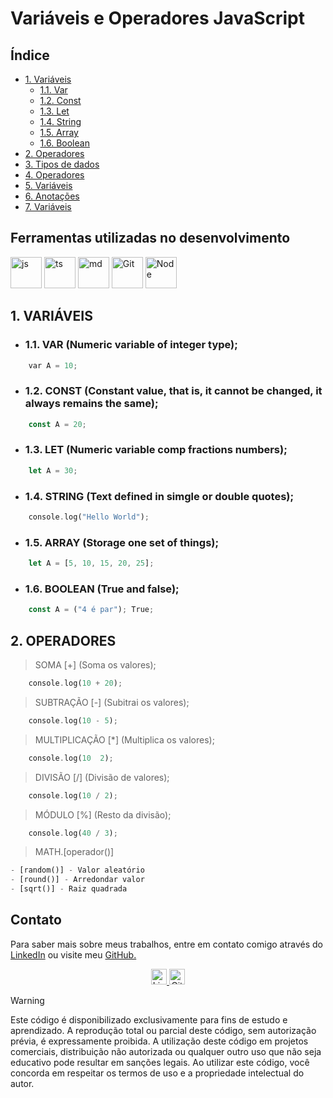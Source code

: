 # Variáveis e Operadores JavaScript

## Índice
* [1. Variáveis](#1-variáveis)
    * [1.1. Var](#11-var-numeric-variable-of-integer-type)
    * [1.2. Const](#12-const-constant-value-that-is-it-cannot-be-changed-it-always-remains-the-same)
    * [1.3. Let](#13-let-numeric-variable-comp-fractions-numbers)
    * [1.4. String](#14-string-text-defined-in-simgle-or-double-quotes)
    * [1.5. Array](#15-array-storage-one-set-of-things)
    * [1.6. Boolean](#16-boolean-true-and-false)
* [2. Operadores](#2-operadores)
* [3. Tipos de dados](/PDF/TIPOS%20DE%20DADOS.pdf)
* [4. Operadores](/PDF/OPERADORES.pdf)
* [5. Variáveis](/PDF/VARIÁVEIS.pdf)
* [6. Anotações](/MD/ANOTAÇÕES.md)
* [7. Variáveis](/MD/VARIÁVEIS.MD)

## Ferramentas utilizadas no desenvolvimento
<div align="auto">
    <a href="https://felipe0424.github.io/PortfolioDev/HTML/index.html"><img src="https://github.com/user-attachments/assets/3804386a-094d-42de-8a5d-f4dfb033ffba" alt="js" width="50"></a>
    <a href="https://felipe0424.github.io/PortfolioDev/HTML/index.html"><img src="https://github.com/user-attachments/assets/99565e92-5ce7-4298-ac67-95801f113f9f" alt="ts" width="50"></a>
    <a href="https://felipe0424.github.io/PortfolioDev/HTML/index.html"><img src="https://github.com/user-attachments/assets/64486d67-8973-4b62-bdfc-212cf9f16709" alt="md" width="50"></a>
    <a href="https://felipe0424.github.io/PortfolioDev/HTML/index.html"><img src="https://github.com/user-attachments/assets/d3813ef4-1409-40c9-9bfb-6e988f79b2c8" alt="Git" width="50"></a>
    <a href="https://felipe0424.github.io/PortfolioDev/HTML/index.html"><img src="https://github.com/user-attachments/assets/b03adba8-e155-4555-8737-2afaf449620d" alt="Node" width="50"></a>
</div>

## 1. VARIÁVEIS

* ### 1.1. VAR (Numeric variable of integer type);

```rust
    var A = 10;
```
* ### 1.2. CONST (Constant value, that is, it cannot be changed, it always remains the same);
```rust
    const A = 20;
```
* ### 1.3. LET (Numeric variable comp fractions numbers);
```rust
    let A = 30;
```
* ### 1.4. STRING (Text defined in simgle or double quotes);
```rust
    console.log("Hello World");
```
* ### 1.5. ARRAY (Storage one set of things);
```rust
    let A = [5, 10, 15, 20, 25];
```
* ### 1.6. BOOLEAN (True and false);
```rust
    const A = ("4 é par"); True;
```

## 2. OPERADORES
> SOMA [+] (Soma os valores);
```rust
    console.log(10 + 20);
```
> SUBTRAÇÃO [-] (Subitrai os valores);
```rust
    console.log(10 - 5);
```
> MULTIPLICAÇÃO [*] (Multiplica os valores);
```rust
    console.log(10  2);
```
> DIVISÃO [/] (Divisão de valores);
```rust
    console.log(10 / 2);
```
> MÓDULO [%] (Resto da divisão);
```rust
    console.log(40 / 3);
```
> MATH.[operador()]
```rust
- [random()] - Valor aleatório
- [round()] - Arredondar valor
- [sqrt()] - Raiz quadrada
```

## Contato
Para saber mais sobre meus trabalhos, entre em contato comigo através do <a href="https://www.linkedin.com/in/jfeliperamos/">LinkedIn</a> ou visite meu <a href="https://felipe0424.github.io/PortfolioDev/HTML/index.html">GitHub.</a> 

<div align=center>
    <a href="https://www.linkedin.com/in/jfeliperamos/">
        <img src="https://github.com/user-attachments/assets/0350e54a-100e-4273-aa51-81aa9fce3d79" alt="LinkedIn" width="25">
    </a> 
    <a href="https://felipe0424.github.io/PortfolioDev/HTML/index.html">
        <img src="https://github.com/user-attachments/assets/3fda6271-fd40-4485-bb7c-60b927b9feae" alt="GitHub" width="25">
    </a>
</div>

> [!WARNING]
> Este código é disponibilizado exclusivamente para fins de estudo e aprendizado. A reprodução total ou parcial deste código, sem autorização prévia, é expressamente proibida. A utilização deste código em projetos comerciais, distribuição não autorizada ou qualquer outro uso que não seja educativo pode resultar em sanções legais. Ao utilizar este código, você concorda em respeitar os termos de uso e a propriedade intelectual do autor.
